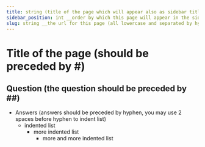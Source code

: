 ```yaml
---
title: string (title of the page which will appear also as sidebar title)
sidebar_position: int __order by which this page will appear in the sidebar (nested)__
slug: string __the url for this page (all lowercase and separated by hyphen)__
---
```


# Title of the page (should be preceded by #)

## Question (the question should be preceded by ##)

- Answers (answers should be preceded by hyphen, you may use 2 spaces before hyphen to indent list)
  - indented list
    - more indented list
      - more and more indented list
